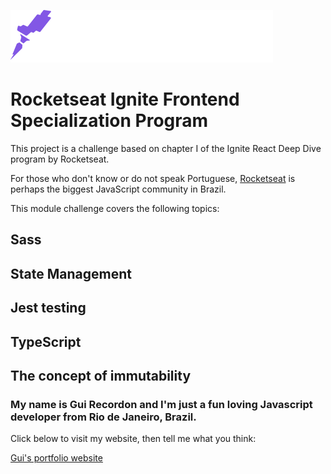 ![Image](src/assets/rocketseat.svg)

# Rocketseat Ignite Frontend Specialization Program

This project is a challenge based on chapter I of the Ignite React Deep Dive program by Rocketseat.

For those who don't know or do not speak Portuguese, [Rocketseat](https://www.rocketseat.com.br/) is perhaps the biggest JavaScript community in Brazil.

This module challenge covers the following topics:

## Sass

## State Management

## Jest testing

## TypeScript

## The concept of immutability

### My name is Gui Recordon and I'm just a fun loving Javascript developer from Rio de Janeiro, Brazil.

Click below to visit my website, then tell me what you think:

[Gui's portfolio website](https://guirecordon.netlify.app/)
